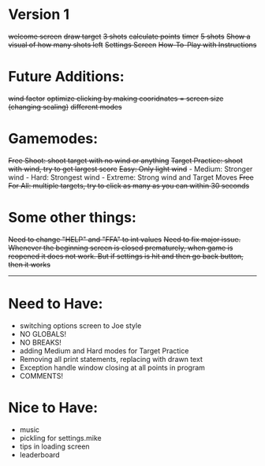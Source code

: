 # Version 1
~~welcome screen~~
~~draw target~~
~~3 shots~~
~~calculate points~~
~~timer~~
~~5 shots~~
~~Show a visual of how many shots left~~
~~Settings Screen~~
~~How-To-Play with Instructions~~  
# Future Additions:
~~wind factor~~
~~optimize clicking by making cooridnates = screen size (changing scaling)~~
~~different modes~~
# Gamemodes:
~~Free Shoot: shoot target with no wind or anything~~
~~Target Practice: shoot with wind, try to get largest score~~
~~Easy: Only light wind~~
    - Medium: Stronger wind
    - Hard: Strongest wind
    - Extreme: Strong wind and Target Moves
~~Free For All: multiple targets, try to click as many as you can within 30 seconds~~
# Some other things:
~~Need to change "HELP" and "FFA" to int values~~
~~Need to fix major issue. Whenever the beginning screen is closed prematurely, when game is reopened it does not work. But if settings is  hit and then go back button, then it works~~

--------------------------------------------------------------------------------------------

# Need to Have:
- switching options screen to Joe style
- NO GLOBALS!
- NO BREAKS!
- adding Medium and Hard modes for Target Practice
- Removing all print statements, replacing with drawn text
- Exception handle window closing at all points in program
- COMMENTS!

# Nice to Have:
- music
- pickling for settings.mike
- tips in loading screen
- leaderboard